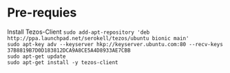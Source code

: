 # Pre-requies

Install Tezos-Client
`sudo add-apt-repository 'deb http://ppa.launchpad.net/serokell/tezos/ubuntu bionic main'`  
`sudo apt-key adv --keyserver hkp://keyserver.ubuntu.com:80 --recv-keys 37B8819B7D0D183812DCA9A8CE5A4D8933AE7CBB`  
`sudo apt-get update`  
`sudo apt-get install -y tezos-client`  
